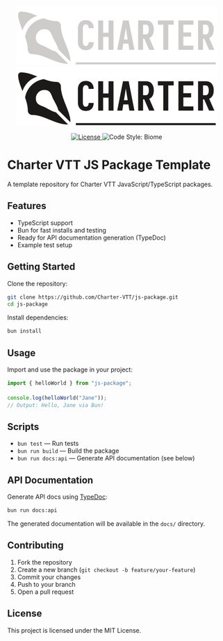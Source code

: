 <p align="center">
  <img src="https://github.com/Charter-VTT/.github/blob/7f14a77afba7ab274d24de2a38e2cabd33cccc5a/logo-dark.png#gh-dark-mode-only" alt="Charter VTT Logo Dark">
  <img src="https://github.com/Charter-VTT/.github/blob/7f14a77afba7ab274d24de2a38e2cabd33cccc5a/logo.png#gh-light-mode-only" alt="Charter VTT Logo Light">
</p>

<p align="center">
  <a href="https://github.com/Charter-VTT/js-package/blob/main/LICENSE">
    <img src="https://img.shields.io/github/license/Charter-VTT/js-package" alt="License">
  </a>
  <img src="https://img.shields.io/badge/code%20style-biome-44cc11" alt="Code Style: Biome">
</p>

# Charter VTT JS Package Template

A template repository for Charter VTT JavaScript/TypeScript packages.

## Features

- TypeScript support
- Bun for fast installs and testing
- Ready for API documentation generation (TypeDoc)
- Example test setup

## Getting Started

Clone the repository:

```bash
git clone https://github.com/Charter-VTT/js-package.git
cd js-package
```

Install dependencies:

```bash
bun install
```

## Usage

Import and use the package in your project:

```typescript
import { helloWorld } from "js-package";

console.log(helloWorld("Jane"));
// Output: Hello, Jane via Bun!
```

## Scripts

- `bun test` — Run tests
- `bun run build` — Build the package
- `bun run docs:api` — Generate API documentation (see below)

## API Documentation

Generate API docs using [TypeDoc](https://typedoc.org/):

```bash
bun run docs:api
```

The generated documentation will be available in the `docs/` directory.

## Contributing

1. Fork the repository
2. Create a new branch (`git checkout -b feature/your-feature`)
3. Commit your changes
4. Push to your branch
5. Open a pull request

## License

This project is licensed under the MIT License.

